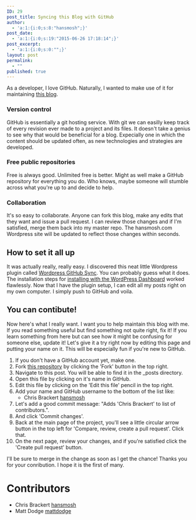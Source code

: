 ```yaml
---
ID: 29
post_title: Syncing this Blog with GitHub
author:
  - 'a:1:{i:0;s:8:"hansmosh";}'
post_date:
  - 'a:1:{i:0;s:19:"2015-06-26 17:18:14";}'
post_excerpt:
  - 'a:1:{i:0;s:0:"";}'
layout: post
permalink:
  - ""
published: true
---
```

As a developer, I love GitHub. Naturally, I wanted to make use of it for maintaining [this blog][1].

### Version control

GitHub is essentially a git hosting service. With git we can easilly keep track of every revision ever made to a project and its files. It doesn't take a genius to see why that would be beneficial for a blog. Expecially one in which the content should be updated often, as new technologies and strategies are developed.

### Free public repositories

Free is always good. Unlimited free is better. Might as well make a GitHub repository for everything you do. Who knows, maybe someone will stumble across what you're up to and decide to help.

### Collaboration

It's so easy to collaborate. Anyone can fork this blog, make any edits that they want and issue a pull request. I can review those changes and if I'm satisfied, merge them back into my master repo. The hansmosh.com Wordpress site will be updated to reflect those changes within seconds.

## How to set it all up

It was actually really, really easy. I discovered this neat little Wordpress plugin called [Wordpress GitHub Sync][2]. You can probably guess what it does. The installation steps for [installing with the WordPress Dashboard][3] worked flawlessly. Now that I have the plugin setup, I can edit all my posts right on my own computer. I simply push to GitHub and voila.

## You can contibute!

Now here's what I really want. I want you to help maintain this blog with me. If you read something useful but find something not quite right, fix it! If you learn something from here but can see how it might be confusing for someone else, update it! Let's give it a try right now by editing this page and putting your name on it. This will be especially fun if you're new to GitHub.

1.  If you don't have a GitHub account yet, make one.
2.  Fork [this repository][1] by clicking the 'Fork' button in the top right.
3.  Navigate to this post. You will be able to find it in the _posts directory.
4.  Open this file by clicking on it's name in GitHub.
5.  Edit this file by clicking on the 'Edit this file' pencil in the top right.
6.  Add your name and GitHub username to the bottom of the list like: 
    *   Chris Brackert [hansmosh][4]
7.  Let's add a good commit message: "Adds 'Chris Brackert' to list of contributors.".
8.  And click 'Commit changes'.
9.  Back at the main page of the project, you'll see a little circular arrow button in the top left for 'Compare, review, create a pull request'. Click that.
10. On the next page, review your changes, and if you're satisfied click the 'Create pull request' button.

I'll be sure to merge in the change as soon as I get the chance! Thanks you for your conribution. I hope it is the first of many.

# Contributors

*   Chris Brackert [hansmosh][4]
*   Matt Dodge [mattdodge][5]

 [1]: https://github.com/hansmosh/wp_hansmosh
 [2]: https://github.com/benbalter/wordpress-github-sync
 [3]: https://github.com/benbalter/wordpress-github-sync#using-the-wordpress-dashboard
 [4]: https://github.com/hansmosh
 [5]: https://github.com/mattdodge